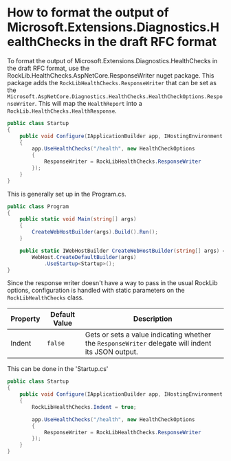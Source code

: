 # How to format the output of Microsoft.Extensions.Diagnostics.HealthChecks in the draft RFC format

To format the output of Microsoft.Extensions.Diagnostics.HealthChecks in the draft RFC format, use the RockLib.HealthChecks.AspNetCore.ResponseWriter nuget package. This package adds the `RockLibHealthChecks.ResponseWriter` that can be set as the `Microsoft.AspNetCore.Diagnostics.HealthChecks.HealthCheckOptions.ResponseWriter`. This will map the `HealthReport` into a `RockLib.HealthChecks.HealthResponse`.

```c#
public class Startup
{
    public void Configure(IApplicationBuilder app, IHostingEnvironment env)
    {
        app.UseHealthChecks("/health", new HealthCheckOptions
        {
            ResponseWriter = RockLibHealthChecks.ResponseWriter
        });
    }
}
```

This is generally set up in the Program.cs.

```c#
public class Program
{
    public static void Main(string[] args)
    {
        CreateWebHostBuilder(args).Build().Run();
    }

    public static IWebHostBuilder CreateWebHostBuilder(string[] args) =>
        WebHost.CreateDefaultBuilder(args)
            .UseStartup<Startup>();
}
```

Since the response writer doesn't have a way to pass in the usual RockLib options, configuration is handled with static parameters on the `RockLibHealthChecks` class.

Property               | Default Value      | Description
---------------------- | ------------------ | -----------
Indent                 | `false`            | Gets or sets a value indicating whether the `ResponseWriter` delegate will indent its JSON output.

This can be done in the 'Startup.cs'

```c#
public class Startup
{
    public void Configure(IApplicationBuilder app, IHostingEnvironment env)
    {
        RockLibHealthChecks.Indent = true;

        app.UseHealthChecks("/health", new HealthCheckOptions
        {
            ResponseWriter = RockLibHealthChecks.ResponseWriter
        });
    }
}
```